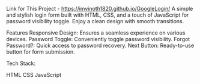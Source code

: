 Link for This Project - https://imvinoth1820.github.io/GoogleLogin/
A simple and stylish login form built with HTML, CSS, and a touch of JavaScript for password visibility toggle. Enjoy a clean design with smooth transitions.

Features
Responsive Design: Ensures a seamless experience on various devices.
Password Toggle: Conveniently toggle password visibility.
Forgot Password?: Quick access to password recovery.
Next Button: Ready-to-use button for form submission.


Tech Stack:

HTML
CSS
JavaScript
